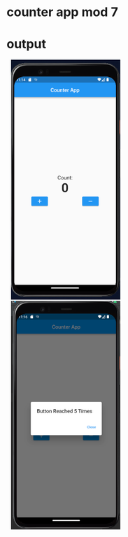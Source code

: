 # counter app mod 7
# output

<p>  <img src="images/one.png" width=250px hspace="10" >
  <img src="images/two.png" width=250px hspace="10" >

</p>
